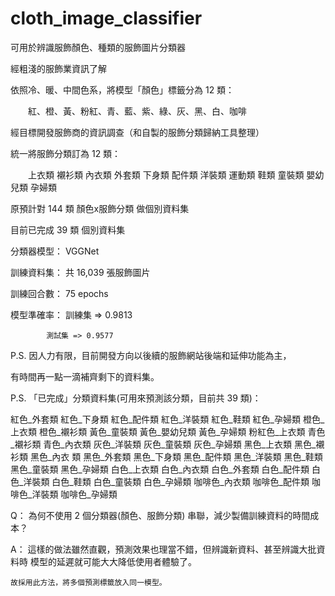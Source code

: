 # cloth_image_classifier
可用於辨識服飾顏色、種類的服飾圖片分類器

經粗淺的服飾業資訊了解

依照冷、暖、中間色系，將模型「顏色」標籤分為 12 類：

　　紅、橙、黃、粉紅、青、藍、紫、綠、灰、黑、白、咖啡

經目標開發服飾商的資訊調查（和自製的服飾分類歸納工具整理）

統一將服飾分類訂為 12 類：

　　上衣類 襯衫類 內衣類 外套類 下身類 配件類 洋裝類 運動類 鞋類 童裝類 嬰幼兒類 孕婦類

原預計對 144 類 顏色x服飾分類 做個別資料集

目前已完成 39 類 個別資料集

分類器模型： VGGNet

訓練資料集： 共 16,039 張服飾圖片

訓練回合數： 75 epochs

模型準確率： 訓練集 => 0.9813

            測試集 => 0.9577

P.S. 因人力有限，目前開發方向以後續的服飾網站後端和延伸功能為主，

有時間再一點一滴補齊剩下的資料集。

P.S. 「已完成」分類資料集(可用來預測該分類，目前共 39 類)：

紅色_外套類 紅色_下身類 紅色_配件類 紅色_洋裝類 紅色_鞋類 紅色_孕婦類 橙色_上衣類
橙色_襯衫類 黃色_童裝類 黃色_嬰幼兒類 黃色_孕婦類 粉紅色_上衣類 青色_襯衫類 青色_內衣類 
灰色_洋裝類 灰色_童裝類 灰色_孕婦類 黑色_上衣類 黑色_襯衫類 黑色_內衣 類 黑色_外套類 
黑色_下身類 黑色_配件類 黑色_洋裝類 黑色_鞋類 黑色_童裝類 黑色_孕婦類 白色_上衣類 
白色_內衣類 白色_外套類 白色_配件類 白色_洋裝類 白色_鞋類 白色_童裝類 白色_孕婦類 
咖啡色_內衣類 咖啡色_配件類 咖啡色_洋裝類 咖啡色_孕婦類

Q： 為何不使用 2 個分類器(顏色、服飾分類) 串聯，減少製備訓練資料的時間成本？

A： 這樣的做法雖然直觀，預測效果也理當不錯，但辨識新資料、甚至辨識大批資料時
    模型的延遲就可能大大降低使用者體驗了。
    
    故採用此方法，將多個預測標籤放入同一模型。
